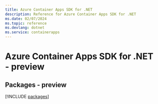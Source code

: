 ```yaml
---
title: Azure Container Apps SDK for .NET
description: Reference for Azure Container Apps SDK for .NET
ms.date: 02/07/2024
ms.topic: reference
ms.devlang: dotnet
ms.service: containerapps
---
```

# Azure Container Apps SDK for .NET - preview
## Packages - preview
[!INCLUDE [packages](container-apps-index.md)]